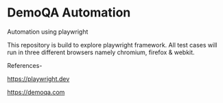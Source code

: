 # DemoQA Automation
Automation using playwright

This repository is build to explore playwright framework.
All test cases will run in three different browsers namely chromium, firefox & webkit. 

References- 

https://playwright.dev

https://demoqa.com

